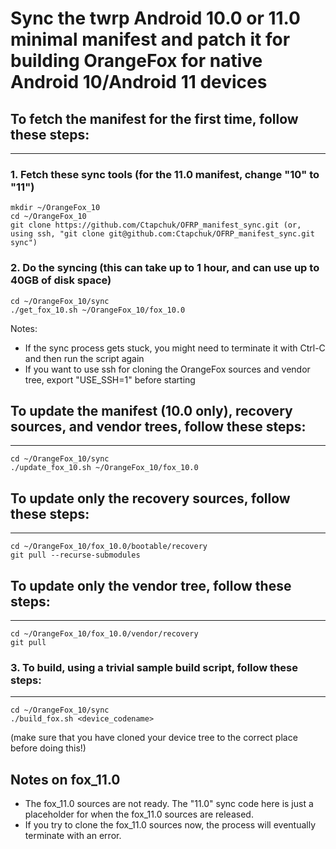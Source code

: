 # Sync the twrp Android 10.0 or 11.0 minimal manifest and patch it for building OrangeFox for native Android 10/Android 11 devices

## To fetch the manifest for the first time, follow these steps: ##
------------------------------------

### 1. Fetch these sync tools (for the 11.0 manifest, change "10" to "11") ###
	mkdir ~/OrangeFox_10
	cd ~/OrangeFox_10
	git clone https://github.com/Ctapchuk/OFRP_manifest_sync.git (or, using ssh, "git clone git@github.com:Ctapchuk/OFRP_manifest_sync.git sync")

### 2. Do the syncing (this can take up to 1 hour, and can use up to 40GB of disk space) ##
	cd ~/OrangeFox_10/sync
	./get_fox_10.sh ~/OrangeFox_10/fox_10.0
Notes:
- If the sync process gets stuck, you might need to terminate it with Ctrl-C and then run the script again
- If you want to use ssh for cloning the OrangeFox sources and vendor tree, export "USE_SSH=1" before starting

## To update the manifest (10.0 only), recovery sources, and vendor trees, follow these steps: ##
----------------------------------
	cd ~/OrangeFox_10/sync
	./update_fox_10.sh ~/OrangeFox_10/fox_10.0

## To update only the recovery sources, follow these steps: ##
----------------------------------
	cd ~/OrangeFox_10/fox_10.0/bootable/recovery
	git pull --recurse-submodules

## To update only the vendor tree, follow these steps: ##
----------------------------------
	cd ~/OrangeFox_10/fox_10.0/vendor/recovery
	git pull

### 3. To build, using a trivial sample build script, follow these steps: ###
----------------------------------
	cd ~/OrangeFox_10/sync
	./build_fox.sh <device_codename>
(make sure that you have cloned your device tree to the correct place before doing this!)

## Notes on fox_11.0 ##
- The fox_11.0 sources are not ready. The "11.0" sync code here is just a placeholder for when the fox_11.0 sources are released.
- If you try to clone the fox_11.0 sources now, the process will eventually terminate with an error.

